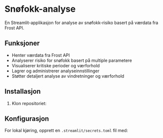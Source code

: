 # Snøfokk-analyse

En Streamlit-applikasjon for analyse av snøfokk-risiko basert på værdata fra Frost API.

## Funksjoner

- Henter værdata fra Frost API
- Analyserer risiko for snøfokk basert på multiple parametere
- Visualiserer kritiske perioder og værforhold
- Lagrer og administrerer analyseinnstillinger
- Støtter detaljert analyse av vindretninger og værforhold

## Installasjon

1. Klon repositoriet:

## Konfigurasjon

For lokal kjøring, opprett en `.streamlit/secrets.toml` fil med:
